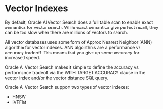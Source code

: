 # Vector Indexes

By default, Oracle AI Vector Search does a full table scan to enable exact semantics for vector search.
While exact semantics give perfect recall, they can be too slow when there are millions of vectors to search.

All vector databases uses some form of Approx Nearest Neighbor (ANN) algorithm for vector indexes.
ANN algoirthms are a performance vs accuracy tradeoff.  This means that you give up some accuracy for increased speed.

Oracle AI Vector Search makes it simple to define the accuracy vs performance tradeoff via the WITH TARGET ACCURACY clause in the vector index and/or the vector distance SQL query.

Oracle AI Vector Search support two types of vector indexes:
- HNSW
- IVFFlat

  

